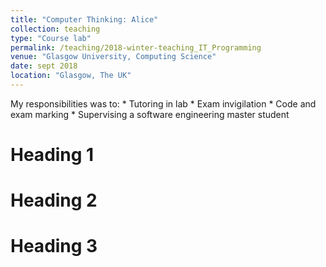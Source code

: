 ```yaml
---
title: "Computer Thinking: Alice"
collection: teaching
type: "Course lab"
permalink: /teaching/2018-winter-teaching_IT_Programming
venue: "Glasgow University, Computing Science"
date: sept 2018
location: "Glasgow, The UK"
---
```


My responsibilities was to:
    * Tutoring in lab
    * Exam invigilation
    * Code and exam marking
    * Supervising a software engineering master student

Heading 1
======

Heading 2
======

Heading 3
======
